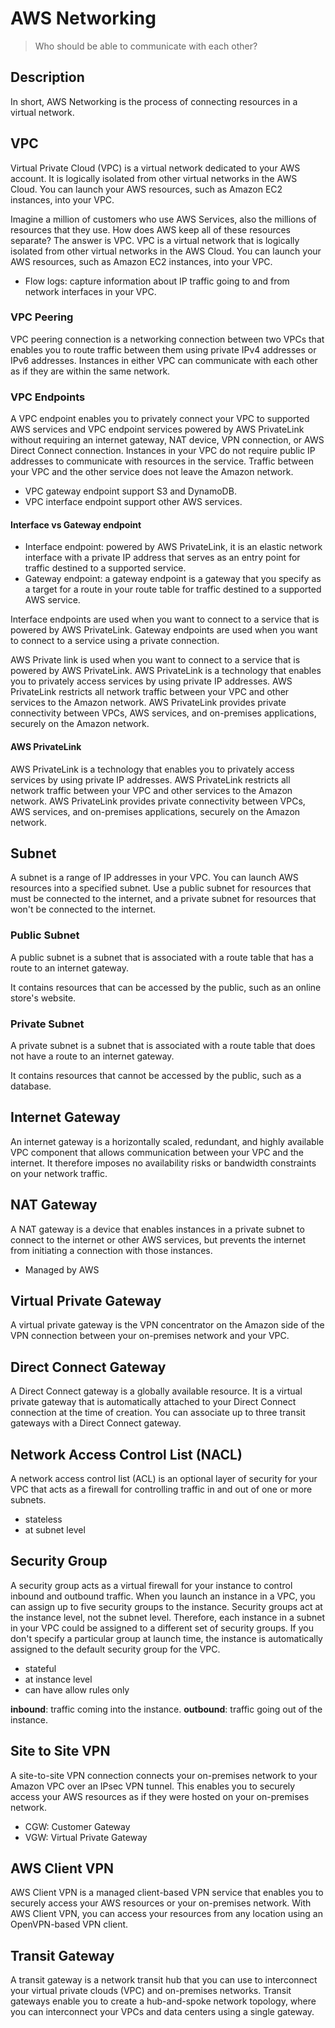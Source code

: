 # AWS Networking

> Who should be able to communicate with each other?

## Description

In short, AWS Networking is the process of connecting resources in a virtual network.

## VPC

Virtual Private Cloud (VPC) is a virtual network dedicated to your AWS account. It is logically isolated from other virtual networks in the AWS Cloud. You can launch your AWS resources, such as Amazon EC2 instances, into your VPC.

Imagine a million of customers who use AWS Services, also the millions of resources that they use. How does AWS keep all of these resources separate? The answer is VPC. VPC is a virtual network that is logically isolated from other virtual networks in the AWS Cloud. You can launch your AWS resources, such as Amazon EC2 instances, into your VPC.

- Flow logs: capture information about IP traffic going to and from network interfaces in your VPC.

### VPC Peering

VPC peering connection is a networking connection between two VPCs that enables you to route traffic between them using private IPv4 addresses or IPv6 addresses. Instances in either VPC can communicate with each other as if they are within the same network.

### VPC Endpoints

A VPC endpoint enables you to privately connect your VPC to supported AWS services and VPC endpoint services powered by AWS PrivateLink without requiring an internet gateway, NAT device, VPN connection, or AWS Direct Connect connection. Instances in your VPC do not require public IP addresses to communicate with resources in the service. Traffic between your VPC and the other service does not leave the Amazon network.

- VPC gateway endpoint support S3 and DynamoDB.
- VPC interface endpoint support other AWS services.

#### Interface vs Gateway endpoint

- Interface endpoint: powered by AWS PrivateLink, it is an elastic network interface with a private IP address that serves as an entry point for traffic destined to a supported service.
- Gateway endpoint: a gateway endpoint is a gateway that you specify as a target for a route in your route table for traffic destined to a supported AWS service.

Interface endpoints are used when you want to connect to a service that is powered by AWS PrivateLink. Gateway endpoints are used when you want to connect to a service using a private connection.

AWS Private link is used when you want to connect to a service that is powered by AWS PrivateLink. AWS PrivateLink is a technology that enables you to privately access services by using private IP addresses. AWS PrivateLink restricts all network traffic between your VPC and other services to the Amazon network. AWS PrivateLink provides private connectivity between VPCs, AWS services, and on-premises applications, securely on the Amazon network.

#### AWS PrivateLink

AWS PrivateLink is a technology that enables you to privately access services by using private IP addresses. AWS PrivateLink restricts all network traffic between your VPC and other services to the Amazon network. AWS PrivateLink provides private connectivity between VPCs, AWS services, and on-premises applications, securely on the Amazon network.

## Subnet

A subnet is a range of IP addresses in your VPC. You can launch AWS resources into a specified subnet. Use a public subnet for resources that must be connected to the internet, and a private subnet for resources that won't be connected to the internet.

### Public Subnet

A public subnet is a subnet that is associated with a route table that has a route to an internet gateway.

It contains resources that can be accessed by the public, such as an online store's website.

### Private Subnet

A private subnet is a subnet that is associated with a route table that does not have a route to an internet gateway.

It contains resources that cannot be accessed by the public, such as a database.

## Internet Gateway

An internet gateway is a horizontally scaled, redundant, and highly available VPC component that allows communication between your VPC and the internet. It therefore imposes no availability risks or bandwidth constraints on your network traffic.

## NAT Gateway

A NAT gateway is a device that enables instances in a private subnet to connect to the internet or other AWS services, but prevents the internet from initiating a connection with those instances.

- Managed by AWS

## Virtual Private Gateway

A virtual private gateway is the VPN concentrator on the Amazon side of the VPN connection between your on-premises network and your VPC.

## Direct Connect Gateway

A Direct Connect gateway is a globally available resource. It is a virtual private gateway that is automatically attached to your Direct Connect connection at the time of creation. You can associate up to three transit gateways with a Direct Connect gateway.

## Network Access Control List (NACL)

A network access control list (ACL) is an optional layer of security for your VPC that acts as a firewall for controlling traffic in and out of one or more subnets.

- stateless
- at subnet level

## Security Group

A security group acts as a virtual firewall for your instance to control inbound and outbound traffic. When you launch an instance in a VPC, you can assign up to five security groups to the instance. Security groups act at the instance level, not the subnet level. Therefore, each instance in a subnet in your VPC could be assigned to a different set of security groups. If you don't specify a particular group at launch time, the instance is automatically assigned to the default security group for the VPC.

- stateful
- at instance level
- can have allow rules only

**inbound**: traffic coming into the instance.
**outbound**: traffic going out of the instance.

## Site to Site VPN

A site-to-site VPN connection connects your on-premises network to your Amazon VPC over an IPsec VPN tunnel. This enables you to securely access your AWS resources as if they were hosted on your on-premises network.

- CGW: Customer Gateway
- VGW: Virtual Private Gateway

## AWS Client VPN

AWS Client VPN is a managed client-based VPN service that enables you to securely access your AWS resources or your on-premises network. With AWS Client VPN, you can access your resources from any location using an OpenVPN-based VPN client.

## Transit Gateway

A transit gateway is a network transit hub that you can use to interconnect your virtual private clouds (VPC) and on-premises networks. Transit gateways enable you to create a hub-and-spoke network topology, where you can interconnect your VPCs and data centers using a single gateway.
